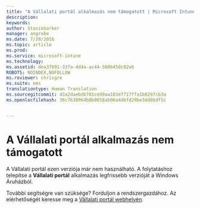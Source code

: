```yaml
---
title: "A Vállalati portál alkalmazás nem támogatott | Microsoft Intune"
description: 
keywords: 
author: Staciebarker
manager: angrobe
ms.date: 7/20/2016
ms.topic: article
ms.prod: 
ms.service: microsoft-intune
ms.technology: 
ms.assetid: dea37b91-33fa-4d4a-ac44-560b450c02a6
ROBOTS: NOINDEX,NOFOLLOW
ms.reviewer: chrisgre
ms.suite: ems
translationtype: Human Translation
ms.sourcegitcommit: d3a2daebdb781ce99aa103e7717ffa1b0297cb3a
ms.openlocfilehash: 36c7630964b8b9658ab06a4dbfd29be3dd86df5c


---
```


# A Vállalati portál alkalmazás nem támogatott
A Vállalati portál ezen verziója már nem használható. A folytatáshoz telepítse a **Vállalati portál** alkalmazás legfrissebb verzióját a Windows Áruházból.


További segítségre van szüksége? Forduljon a rendszergazdához. Az elérhetőségét keresse meg a [Vállalati portál webhelyén](http://portal.manage.microsoft.com).



<!--HONumber=Aug16_HO4-->


